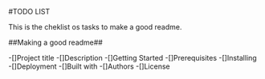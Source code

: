 #TODO LIST

This is the cheklist os tasks to make a good readme.

##Making a good readme##

-[]Project title
 -[]Description
 -[]Getting Started
   -[]Prerequisites
   -[]Installing
 -[]Deployment
 -[]Built with
 -[]Authors
 -[]License